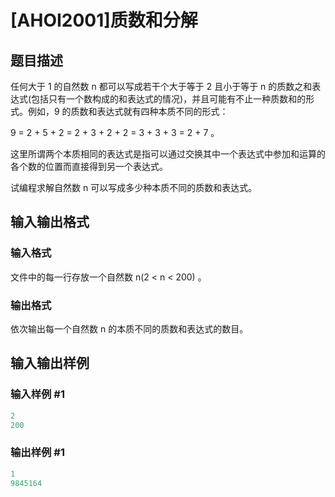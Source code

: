 # [AHOI2001]质数和分解

## 题目描述

任何大于 1 的自然数 n 都可以写成若干个大于等于 2 且小于等于 n 的质数之和表达式(包括只有一个数构成的和表达式的情况)，并且可能有不止一种质数和的形式。例如，9 的质数和表达式就有四种本质不同的形式：

9 = 2 + 5 + 2 = 2 + 3 + 2 + 2 = 3 + 3 + 3 = 2 + 7 。

这里所谓两个本质相同的表达式是指可以通过交换其中一个表达式中参加和运算的各个数的位置而直接得到另一个表达式。

试编程求解自然数 n 可以写成多少种本质不同的质数和表达式。

## 输入输出格式

### 输入格式

文件中的每一行存放一个自然数 n(2 < n < 200) 。

### 输出格式

依次输出每一个自然数 n 的本质不同的质数和表达式的数目。

## 输入输出样例

### 输入样例 #1

```cpp
2
200
```


### 输出样例 #1

```cpp
1
9845164
```


